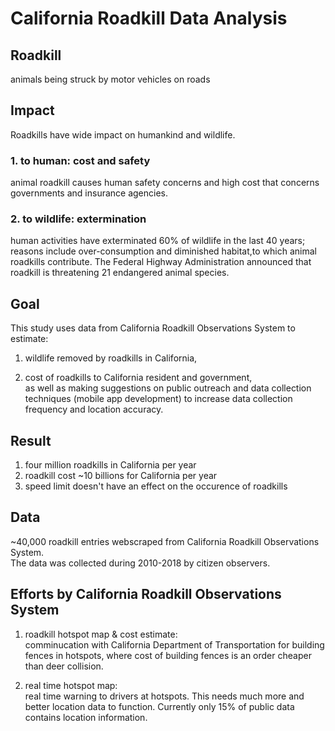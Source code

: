 # California Roadkill Data Analysis


## Roadkill
   animals being struck by motor vehicles on roads
   
  
## Impact
Roadkills have wide impact on humankind and wildlife.  

### 1. to human: cost and safety

animal roadkill causes human safety concerns and high cost that concerns governments and insurance agencies.  

### 2. to wildlife: extermination

human activities have exterminated 60% of wildlife in the last 40 years; reasons include over-consumption and diminished habitat,to which animal roadkills contribute. The Federal Highway Administration announced that roadkill is threatening 21 endangered animal species. 




## Goal
 This study uses data from California Roadkill Observations System to estimate:  
1. wildlife removed by roadkills in California,  

2. cost of roadkills to California resident and government,  
as well as making suggestions on public outreach and data collection techniques (mobile app development)
to increase data collection frequency and location accuracy.




## Result 
1. four million roadkills in California per year  
2. roadkill cost ~10 billions for California per year   
3. speed limit doesn't have an effect on the occurence of roadkills  

## Data
~40,000 roadkill entries webscraped from California Roadkill Observations System.  
The data was collected during 2010-2018 by citizen observers.  


## Efforts by California Roadkill Observations System
1. roadkill hotspot map & cost estimate:  
    comminucation with California Department of Transportation for building fences in hotspots, 
    where cost of building fences is an order cheaper than deer collision.  

2. real time hotspot map:  
    real time warning to drivers at hotspots. This needs much more and better location data to function. Currently
    only 15% of public data contains location information.
